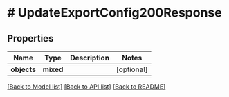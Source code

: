 # # UpdateExportConfig200Response

## Properties

Name | Type | Description | Notes
------------ | ------------- | ------------- | -------------
**objects** | **mixed** |  | [optional]

[[Back to Model list]](../../README.md#models) [[Back to API list]](../../README.md#endpoints) [[Back to README]](../../README.md)
